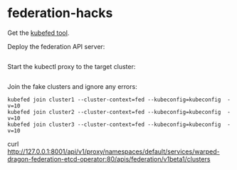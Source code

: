 # federation-hacks

Get the [kubefed tool](https://kubernetes.io/docs/tutorials/federation/set-up-cluster-federation-kubefed/).

Deploy the federation API server:

```

```

Start the kubectl proxy to the target cluster:

```

```

Join the fake clusters and ignore any errors:

```
kubefed join cluster1 --cluster-context=fed --kubeconfig=kubeconfig  -v=10
kubefed join cluster2 --cluster-context=fed --kubeconfig=kubeconfig  -v=10
kubefed join cluster3 --cluster-context=fed --kubeconfig=kubeconfig  -v=10
```


curl  http://127.0.0.1:8001/api/v1/proxy/namespaces/default/services/warped-dragon-federation-etcd-operator:80/apis/federation/v1beta1/clusters



